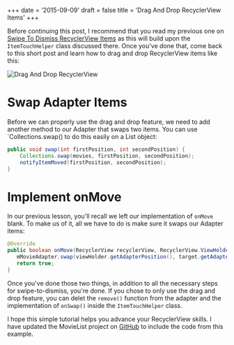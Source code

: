 +++
date = '2015-09-09'
draft = false
title = 'Drag And Drop RecyclerView Items'
+++

Before continuing this post, I recommend that you read my previous one on [Swipe To Dismiss RecyclerView Items](posts/swipe-to-dismiss-recyclerview-items) as this will build upon the `ItemTouchHelper` class discussed there. Once you've done that, come back to this short post and learn how to drag and drop RecyclerView items like this:

![Drag And Drop RecyclerView](/drag-and-drop.gif)

<!--more-->

# Swap Adapter Items

Before we can properly use the drag and drop feature, we need to add another method to our Adapter that swaps two items. You can use `Collections.swap() to do this easily on a List object:

```java
public void swap(int firstPosition, int secondPosition) {
    Collections.swap(movies, firstPosition, secondPosition);
    notifyItemMoved(firstPosition, secondPosition);
}
```

# Implement onMove

In our previous lesson, you'll recall we left our implementation of `onMove` blank. To make us of it, all we have to do is make sure it swaps our Adapter items:

```java
@Override
public boolean onMove(RecyclerView recyclerView, RecyclerView.ViewHolder viewHolder, RecyclerView.ViewHolder target) {
   mMovieAdapter.swap(viewHolder.getAdapterPosition(), target.getAdapterPosition());
   return true;
}
```

Once you've done those two things, in addition to all the necessary steps for swipe-to-dismiss, you're done. If you chose to only use the drag and drop feature, you can delet the `remove()` function from the adapter and the implementation of `onSwap()` inside the `ItemTouchHelper` class.

I hope this simple tutorial helps you advance your RecyclerView skills. I have updated the MovieList project on [GitHub](https://github.com/androidessence/SwipeToDismissSample) to include the code from this example.